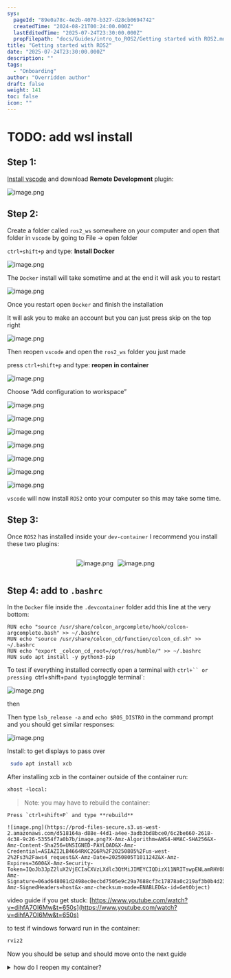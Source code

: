 ```yaml
---
sys:
  pageId: "89e0a78c-4e2b-4070-b327-d28cb0694742"
  createdTime: "2024-08-21T00:24:00.000Z"
  lastEditedTime: "2025-07-24T23:30:00.000Z"
  propFilepath: "docs/Guides/intro_to_ROS2/Getting started with ROS2.md"
title: "Getting started with ROS2"
date: "2025-07-24T23:30:00.000Z"
description: ""
tags:
  - "Onboarding"
author: "Overridden author"
draft: false
weight: 141
toc: false
icon: ""
---
```


# TODO: add wsl install

## Step 1:

[Install vscode](https://code.visualstudio.com/download) and download **Remote Development** plugin:

![image.png](https://prod-files-secure.s3.us-west-2.amazonaws.com/d518164a-d88e-44d1-a4ee-3adb3bd8bce0/efb52993-1881-4a40-b95e-6f020334f022/image.png?X-Amz-Algorithm=AWS4-HMAC-SHA256&X-Amz-Content-Sha256=UNSIGNED-PAYLOAD&X-Amz-Credential=ASIAZI2LB4666BR3YCHZ%2F20250805%2Fus-west-2%2Fs3%2Faws4_request&X-Amz-Date=20250805T101119Z&X-Amz-Expires=3600&X-Amz-Security-Token=IQoJb3JpZ2luX2VjECIaCXVzLXdlc3QtMiJHMEUCIQCN619ABv5BiyYlxK%2BXO8XmPhnXHQyLL9YXlEcCaMw5YAIgei78XflKmBkXKKHP6C2JPMLWnUf7IQQOgTnyMfKRu%2F8q%2FwMIWxAAGgw2Mzc0MjMxODM4MDUiDJA0f1S67QAr5FSiySrcA8Bet3PdFh%2BA5WhK7sie%2B62KYb8wTf%2FY8ugcS9Y2pl7yxExnShxQbjFf9rlgN%2F6UN4mMp%2BpPMg2TFwA8qbm3xG%2FaWB2w0Q2yeipkzVllLpzMUAqwxr6nwpJqaGiJgrVrKVLNVRQT7d7Lr7Nypi7ZRHHdnCCFYUmsVCxoCWNISovVSGfjEgCqxt3XnNxCO7V7kfd4zq86aVg0ueBew%2F0DELbFvzq2J4PGvpMJpXZtkOUpZSfulViVdHd1j%2FcQwgLtTce%2F4pCpq32fSRu8FvRbSjd1KzlTs7KXHVmT%2BpS1H5jQdXH3ST8PV0bjbqCo6WK7YiAMc3CtgoBfOg6GMglnTPbdVonEdTZJxcURlQO73gMHefHkzcY0oxYHYPHxf7xKCSJfQdc2OrB9lMWN%2Bs0Q7Om5iRfsyIeDir2MwVoAQDb%2BDpA33MJdUbkYmsfb7QxSmPQ8QaROCCmVwSdnrBJCFuZYgfVW%2BXycLkOtDQrVmontJmwPozK5kG93hcNJWac4NYu2zdi7AxVg6EdzuGOEY%2FdH5b5aLf7PBxlAfVwYc%2B%2Bur4Z44E9HLHA4E64phW9L5Cf8AmEiYQiNtxo%2FLskGWAZntL47x%2BdqnnFduseNfV05B2a0H13A3nWalmnRMPCsx8QGOqUB1jRvA6U6CRflW5fRiUX8FeKQIYVtBqriF1XoMtyIZG77wdvYIswlBJnydrsCIyQIXJ13YOCkfYSWtUUId1RVpD22BOXbydKYiTcqGH3b5WH1P44KeeWom%2Bszng7F%2BLI6ftO5z943i%2BjFHvp14AVblA4Fm8SuULOSxoJUXT1%2F5wF9vwS5yT4JViNT6eA4cpVjdxHImXpRtRFkBmayj9AW%2BUCO5l8M&X-Amz-Signature=6959ce44de6e4bd31aba3d09950257c8241c2b49e4bbfdfbb665ac127af17a6f&X-Amz-SignedHeaders=host&x-amz-checksum-mode=ENABLED&x-id=GetObject)

## Step 2:

Create a folder called `ros2_ws` somewhere on your computer and open that folder in `vscode` by going to File → open folder 

`ctrl+shift+p` and type: **Install Docker**

![image.png](https://prod-files-secure.s3.us-west-2.amazonaws.com/d518164a-d88e-44d1-a4ee-3adb3bd8bce0/2269dc0e-1cd5-47ff-bceb-c04ad9b2eab0/image.png?X-Amz-Algorithm=AWS4-HMAC-SHA256&X-Amz-Content-Sha256=UNSIGNED-PAYLOAD&X-Amz-Credential=ASIAZI2LB4666BR3YCHZ%2F20250805%2Fus-west-2%2Fs3%2Faws4_request&X-Amz-Date=20250805T101119Z&X-Amz-Expires=3600&X-Amz-Security-Token=IQoJb3JpZ2luX2VjECIaCXVzLXdlc3QtMiJHMEUCIQCN619ABv5BiyYlxK%2BXO8XmPhnXHQyLL9YXlEcCaMw5YAIgei78XflKmBkXKKHP6C2JPMLWnUf7IQQOgTnyMfKRu%2F8q%2FwMIWxAAGgw2Mzc0MjMxODM4MDUiDJA0f1S67QAr5FSiySrcA8Bet3PdFh%2BA5WhK7sie%2B62KYb8wTf%2FY8ugcS9Y2pl7yxExnShxQbjFf9rlgN%2F6UN4mMp%2BpPMg2TFwA8qbm3xG%2FaWB2w0Q2yeipkzVllLpzMUAqwxr6nwpJqaGiJgrVrKVLNVRQT7d7Lr7Nypi7ZRHHdnCCFYUmsVCxoCWNISovVSGfjEgCqxt3XnNxCO7V7kfd4zq86aVg0ueBew%2F0DELbFvzq2J4PGvpMJpXZtkOUpZSfulViVdHd1j%2FcQwgLtTce%2F4pCpq32fSRu8FvRbSjd1KzlTs7KXHVmT%2BpS1H5jQdXH3ST8PV0bjbqCo6WK7YiAMc3CtgoBfOg6GMglnTPbdVonEdTZJxcURlQO73gMHefHkzcY0oxYHYPHxf7xKCSJfQdc2OrB9lMWN%2Bs0Q7Om5iRfsyIeDir2MwVoAQDb%2BDpA33MJdUbkYmsfb7QxSmPQ8QaROCCmVwSdnrBJCFuZYgfVW%2BXycLkOtDQrVmontJmwPozK5kG93hcNJWac4NYu2zdi7AxVg6EdzuGOEY%2FdH5b5aLf7PBxlAfVwYc%2B%2Bur4Z44E9HLHA4E64phW9L5Cf8AmEiYQiNtxo%2FLskGWAZntL47x%2BdqnnFduseNfV05B2a0H13A3nWalmnRMPCsx8QGOqUB1jRvA6U6CRflW5fRiUX8FeKQIYVtBqriF1XoMtyIZG77wdvYIswlBJnydrsCIyQIXJ13YOCkfYSWtUUId1RVpD22BOXbydKYiTcqGH3b5WH1P44KeeWom%2Bszng7F%2BLI6ftO5z943i%2BjFHvp14AVblA4Fm8SuULOSxoJUXT1%2F5wF9vwS5yT4JViNT6eA4cpVjdxHImXpRtRFkBmayj9AW%2BUCO5l8M&X-Amz-Signature=aee10bfa2f6833bece650957adb8b1953ffd9f318bbce159f473e3ccbb7f6e6f&X-Amz-SignedHeaders=host&x-amz-checksum-mode=ENABLED&x-id=GetObject)

The `Docker` install will take sometime and at the end it will ask you to restart

![image.png](https://prod-files-secure.s3.us-west-2.amazonaws.com/d518164a-d88e-44d1-a4ee-3adb3bd8bce0/ed233f78-be33-4b1f-b89c-9c346c0e961e/image.png?X-Amz-Algorithm=AWS4-HMAC-SHA256&X-Amz-Content-Sha256=UNSIGNED-PAYLOAD&X-Amz-Credential=ASIAZI2LB4666BR3YCHZ%2F20250805%2Fus-west-2%2Fs3%2Faws4_request&X-Amz-Date=20250805T101119Z&X-Amz-Expires=3600&X-Amz-Security-Token=IQoJb3JpZ2luX2VjECIaCXVzLXdlc3QtMiJHMEUCIQCN619ABv5BiyYlxK%2BXO8XmPhnXHQyLL9YXlEcCaMw5YAIgei78XflKmBkXKKHP6C2JPMLWnUf7IQQOgTnyMfKRu%2F8q%2FwMIWxAAGgw2Mzc0MjMxODM4MDUiDJA0f1S67QAr5FSiySrcA8Bet3PdFh%2BA5WhK7sie%2B62KYb8wTf%2FY8ugcS9Y2pl7yxExnShxQbjFf9rlgN%2F6UN4mMp%2BpPMg2TFwA8qbm3xG%2FaWB2w0Q2yeipkzVllLpzMUAqwxr6nwpJqaGiJgrVrKVLNVRQT7d7Lr7Nypi7ZRHHdnCCFYUmsVCxoCWNISovVSGfjEgCqxt3XnNxCO7V7kfd4zq86aVg0ueBew%2F0DELbFvzq2J4PGvpMJpXZtkOUpZSfulViVdHd1j%2FcQwgLtTce%2F4pCpq32fSRu8FvRbSjd1KzlTs7KXHVmT%2BpS1H5jQdXH3ST8PV0bjbqCo6WK7YiAMc3CtgoBfOg6GMglnTPbdVonEdTZJxcURlQO73gMHefHkzcY0oxYHYPHxf7xKCSJfQdc2OrB9lMWN%2Bs0Q7Om5iRfsyIeDir2MwVoAQDb%2BDpA33MJdUbkYmsfb7QxSmPQ8QaROCCmVwSdnrBJCFuZYgfVW%2BXycLkOtDQrVmontJmwPozK5kG93hcNJWac4NYu2zdi7AxVg6EdzuGOEY%2FdH5b5aLf7PBxlAfVwYc%2B%2Bur4Z44E9HLHA4E64phW9L5Cf8AmEiYQiNtxo%2FLskGWAZntL47x%2BdqnnFduseNfV05B2a0H13A3nWalmnRMPCsx8QGOqUB1jRvA6U6CRflW5fRiUX8FeKQIYVtBqriF1XoMtyIZG77wdvYIswlBJnydrsCIyQIXJ13YOCkfYSWtUUId1RVpD22BOXbydKYiTcqGH3b5WH1P44KeeWom%2Bszng7F%2BLI6ftO5z943i%2BjFHvp14AVblA4Fm8SuULOSxoJUXT1%2F5wF9vwS5yT4JViNT6eA4cpVjdxHImXpRtRFkBmayj9AW%2BUCO5l8M&X-Amz-Signature=96c8a282f5f8d8d8492df4c76b46767334e110eaf72e4359db4fb4332b0a3510&X-Amz-SignedHeaders=host&x-amz-checksum-mode=ENABLED&x-id=GetObject)

Once you restart open `Docker` and finish the installation

It will ask you to make an account but you can just press skip on the top right

![image.png](https://prod-files-secure.s3.us-west-2.amazonaws.com/d518164a-d88e-44d1-a4ee-3adb3bd8bce0/21010ad9-1659-4fd9-9f59-9932a09b2a3d/image.png?X-Amz-Algorithm=AWS4-HMAC-SHA256&X-Amz-Content-Sha256=UNSIGNED-PAYLOAD&X-Amz-Credential=ASIAZI2LB4666BR3YCHZ%2F20250805%2Fus-west-2%2Fs3%2Faws4_request&X-Amz-Date=20250805T101119Z&X-Amz-Expires=3600&X-Amz-Security-Token=IQoJb3JpZ2luX2VjECIaCXVzLXdlc3QtMiJHMEUCIQCN619ABv5BiyYlxK%2BXO8XmPhnXHQyLL9YXlEcCaMw5YAIgei78XflKmBkXKKHP6C2JPMLWnUf7IQQOgTnyMfKRu%2F8q%2FwMIWxAAGgw2Mzc0MjMxODM4MDUiDJA0f1S67QAr5FSiySrcA8Bet3PdFh%2BA5WhK7sie%2B62KYb8wTf%2FY8ugcS9Y2pl7yxExnShxQbjFf9rlgN%2F6UN4mMp%2BpPMg2TFwA8qbm3xG%2FaWB2w0Q2yeipkzVllLpzMUAqwxr6nwpJqaGiJgrVrKVLNVRQT7d7Lr7Nypi7ZRHHdnCCFYUmsVCxoCWNISovVSGfjEgCqxt3XnNxCO7V7kfd4zq86aVg0ueBew%2F0DELbFvzq2J4PGvpMJpXZtkOUpZSfulViVdHd1j%2FcQwgLtTce%2F4pCpq32fSRu8FvRbSjd1KzlTs7KXHVmT%2BpS1H5jQdXH3ST8PV0bjbqCo6WK7YiAMc3CtgoBfOg6GMglnTPbdVonEdTZJxcURlQO73gMHefHkzcY0oxYHYPHxf7xKCSJfQdc2OrB9lMWN%2Bs0Q7Om5iRfsyIeDir2MwVoAQDb%2BDpA33MJdUbkYmsfb7QxSmPQ8QaROCCmVwSdnrBJCFuZYgfVW%2BXycLkOtDQrVmontJmwPozK5kG93hcNJWac4NYu2zdi7AxVg6EdzuGOEY%2FdH5b5aLf7PBxlAfVwYc%2B%2Bur4Z44E9HLHA4E64phW9L5Cf8AmEiYQiNtxo%2FLskGWAZntL47x%2BdqnnFduseNfV05B2a0H13A3nWalmnRMPCsx8QGOqUB1jRvA6U6CRflW5fRiUX8FeKQIYVtBqriF1XoMtyIZG77wdvYIswlBJnydrsCIyQIXJ13YOCkfYSWtUUId1RVpD22BOXbydKYiTcqGH3b5WH1P44KeeWom%2Bszng7F%2BLI6ftO5z943i%2BjFHvp14AVblA4Fm8SuULOSxoJUXT1%2F5wF9vwS5yT4JViNT6eA4cpVjdxHImXpRtRFkBmayj9AW%2BUCO5l8M&X-Amz-Signature=df7d8833c180f33219ab7e5870f963696ce5e5ca409aecc90c5427253a32557b&X-Amz-SignedHeaders=host&x-amz-checksum-mode=ENABLED&x-id=GetObject)

Then reopen `vscode` and open the `ros2_ws` folder you just made

press `ctrl+shift+p` and type: **reopen in container**

![image.png](https://prod-files-secure.s3.us-west-2.amazonaws.com/d518164a-d88e-44d1-a4ee-3adb3bd8bce0/4e93b8c2-41ad-488c-8095-c74205196118/image.png?X-Amz-Algorithm=AWS4-HMAC-SHA256&X-Amz-Content-Sha256=UNSIGNED-PAYLOAD&X-Amz-Credential=ASIAZI2LB4666BR3YCHZ%2F20250805%2Fus-west-2%2Fs3%2Faws4_request&X-Amz-Date=20250805T101119Z&X-Amz-Expires=3600&X-Amz-Security-Token=IQoJb3JpZ2luX2VjECIaCXVzLXdlc3QtMiJHMEUCIQCN619ABv5BiyYlxK%2BXO8XmPhnXHQyLL9YXlEcCaMw5YAIgei78XflKmBkXKKHP6C2JPMLWnUf7IQQOgTnyMfKRu%2F8q%2FwMIWxAAGgw2Mzc0MjMxODM4MDUiDJA0f1S67QAr5FSiySrcA8Bet3PdFh%2BA5WhK7sie%2B62KYb8wTf%2FY8ugcS9Y2pl7yxExnShxQbjFf9rlgN%2F6UN4mMp%2BpPMg2TFwA8qbm3xG%2FaWB2w0Q2yeipkzVllLpzMUAqwxr6nwpJqaGiJgrVrKVLNVRQT7d7Lr7Nypi7ZRHHdnCCFYUmsVCxoCWNISovVSGfjEgCqxt3XnNxCO7V7kfd4zq86aVg0ueBew%2F0DELbFvzq2J4PGvpMJpXZtkOUpZSfulViVdHd1j%2FcQwgLtTce%2F4pCpq32fSRu8FvRbSjd1KzlTs7KXHVmT%2BpS1H5jQdXH3ST8PV0bjbqCo6WK7YiAMc3CtgoBfOg6GMglnTPbdVonEdTZJxcURlQO73gMHefHkzcY0oxYHYPHxf7xKCSJfQdc2OrB9lMWN%2Bs0Q7Om5iRfsyIeDir2MwVoAQDb%2BDpA33MJdUbkYmsfb7QxSmPQ8QaROCCmVwSdnrBJCFuZYgfVW%2BXycLkOtDQrVmontJmwPozK5kG93hcNJWac4NYu2zdi7AxVg6EdzuGOEY%2FdH5b5aLf7PBxlAfVwYc%2B%2Bur4Z44E9HLHA4E64phW9L5Cf8AmEiYQiNtxo%2FLskGWAZntL47x%2BdqnnFduseNfV05B2a0H13A3nWalmnRMPCsx8QGOqUB1jRvA6U6CRflW5fRiUX8FeKQIYVtBqriF1XoMtyIZG77wdvYIswlBJnydrsCIyQIXJ13YOCkfYSWtUUId1RVpD22BOXbydKYiTcqGH3b5WH1P44KeeWom%2Bszng7F%2BLI6ftO5z943i%2BjFHvp14AVblA4Fm8SuULOSxoJUXT1%2F5wF9vwS5yT4JViNT6eA4cpVjdxHImXpRtRFkBmayj9AW%2BUCO5l8M&X-Amz-Signature=9f98bef51915c1a39d06229f695eaabdb2f30fd620d2c8e79b5f5f3c8a7f3e72&X-Amz-SignedHeaders=host&x-amz-checksum-mode=ENABLED&x-id=GetObject)

Choose “Add configuration to workspace”

![image.png](https://prod-files-secure.s3.us-west-2.amazonaws.com/d518164a-d88e-44d1-a4ee-3adb3bd8bce0/9560b282-5060-4989-ba37-97e7b2c22476/image.png?X-Amz-Algorithm=AWS4-HMAC-SHA256&X-Amz-Content-Sha256=UNSIGNED-PAYLOAD&X-Amz-Credential=ASIAZI2LB4666BR3YCHZ%2F20250805%2Fus-west-2%2Fs3%2Faws4_request&X-Amz-Date=20250805T101119Z&X-Amz-Expires=3600&X-Amz-Security-Token=IQoJb3JpZ2luX2VjECIaCXVzLXdlc3QtMiJHMEUCIQCN619ABv5BiyYlxK%2BXO8XmPhnXHQyLL9YXlEcCaMw5YAIgei78XflKmBkXKKHP6C2JPMLWnUf7IQQOgTnyMfKRu%2F8q%2FwMIWxAAGgw2Mzc0MjMxODM4MDUiDJA0f1S67QAr5FSiySrcA8Bet3PdFh%2BA5WhK7sie%2B62KYb8wTf%2FY8ugcS9Y2pl7yxExnShxQbjFf9rlgN%2F6UN4mMp%2BpPMg2TFwA8qbm3xG%2FaWB2w0Q2yeipkzVllLpzMUAqwxr6nwpJqaGiJgrVrKVLNVRQT7d7Lr7Nypi7ZRHHdnCCFYUmsVCxoCWNISovVSGfjEgCqxt3XnNxCO7V7kfd4zq86aVg0ueBew%2F0DELbFvzq2J4PGvpMJpXZtkOUpZSfulViVdHd1j%2FcQwgLtTce%2F4pCpq32fSRu8FvRbSjd1KzlTs7KXHVmT%2BpS1H5jQdXH3ST8PV0bjbqCo6WK7YiAMc3CtgoBfOg6GMglnTPbdVonEdTZJxcURlQO73gMHefHkzcY0oxYHYPHxf7xKCSJfQdc2OrB9lMWN%2Bs0Q7Om5iRfsyIeDir2MwVoAQDb%2BDpA33MJdUbkYmsfb7QxSmPQ8QaROCCmVwSdnrBJCFuZYgfVW%2BXycLkOtDQrVmontJmwPozK5kG93hcNJWac4NYu2zdi7AxVg6EdzuGOEY%2FdH5b5aLf7PBxlAfVwYc%2B%2Bur4Z44E9HLHA4E64phW9L5Cf8AmEiYQiNtxo%2FLskGWAZntL47x%2BdqnnFduseNfV05B2a0H13A3nWalmnRMPCsx8QGOqUB1jRvA6U6CRflW5fRiUX8FeKQIYVtBqriF1XoMtyIZG77wdvYIswlBJnydrsCIyQIXJ13YOCkfYSWtUUId1RVpD22BOXbydKYiTcqGH3b5WH1P44KeeWom%2Bszng7F%2BLI6ftO5z943i%2BjFHvp14AVblA4Fm8SuULOSxoJUXT1%2F5wF9vwS5yT4JViNT6eA4cpVjdxHImXpRtRFkBmayj9AW%2BUCO5l8M&X-Amz-Signature=6afe3e1e897a8664cf592c70dc0d9e565c55fd96d7248c0ac074da711f7acae9&X-Amz-SignedHeaders=host&x-amz-checksum-mode=ENABLED&x-id=GetObject)

![image.png](https://prod-files-secure.s3.us-west-2.amazonaws.com/d518164a-d88e-44d1-a4ee-3adb3bd8bce0/2ee63f81-886b-48e8-a553-dc6e5eac99e4/image.png?X-Amz-Algorithm=AWS4-HMAC-SHA256&X-Amz-Content-Sha256=UNSIGNED-PAYLOAD&X-Amz-Credential=ASIAZI2LB4666BR3YCHZ%2F20250805%2Fus-west-2%2Fs3%2Faws4_request&X-Amz-Date=20250805T101119Z&X-Amz-Expires=3600&X-Amz-Security-Token=IQoJb3JpZ2luX2VjECIaCXVzLXdlc3QtMiJHMEUCIQCN619ABv5BiyYlxK%2BXO8XmPhnXHQyLL9YXlEcCaMw5YAIgei78XflKmBkXKKHP6C2JPMLWnUf7IQQOgTnyMfKRu%2F8q%2FwMIWxAAGgw2Mzc0MjMxODM4MDUiDJA0f1S67QAr5FSiySrcA8Bet3PdFh%2BA5WhK7sie%2B62KYb8wTf%2FY8ugcS9Y2pl7yxExnShxQbjFf9rlgN%2F6UN4mMp%2BpPMg2TFwA8qbm3xG%2FaWB2w0Q2yeipkzVllLpzMUAqwxr6nwpJqaGiJgrVrKVLNVRQT7d7Lr7Nypi7ZRHHdnCCFYUmsVCxoCWNISovVSGfjEgCqxt3XnNxCO7V7kfd4zq86aVg0ueBew%2F0DELbFvzq2J4PGvpMJpXZtkOUpZSfulViVdHd1j%2FcQwgLtTce%2F4pCpq32fSRu8FvRbSjd1KzlTs7KXHVmT%2BpS1H5jQdXH3ST8PV0bjbqCo6WK7YiAMc3CtgoBfOg6GMglnTPbdVonEdTZJxcURlQO73gMHefHkzcY0oxYHYPHxf7xKCSJfQdc2OrB9lMWN%2Bs0Q7Om5iRfsyIeDir2MwVoAQDb%2BDpA33MJdUbkYmsfb7QxSmPQ8QaROCCmVwSdnrBJCFuZYgfVW%2BXycLkOtDQrVmontJmwPozK5kG93hcNJWac4NYu2zdi7AxVg6EdzuGOEY%2FdH5b5aLf7PBxlAfVwYc%2B%2Bur4Z44E9HLHA4E64phW9L5Cf8AmEiYQiNtxo%2FLskGWAZntL47x%2BdqnnFduseNfV05B2a0H13A3nWalmnRMPCsx8QGOqUB1jRvA6U6CRflW5fRiUX8FeKQIYVtBqriF1XoMtyIZG77wdvYIswlBJnydrsCIyQIXJ13YOCkfYSWtUUId1RVpD22BOXbydKYiTcqGH3b5WH1P44KeeWom%2Bszng7F%2BLI6ftO5z943i%2BjFHvp14AVblA4Fm8SuULOSxoJUXT1%2F5wF9vwS5yT4JViNT6eA4cpVjdxHImXpRtRFkBmayj9AW%2BUCO5l8M&X-Amz-Signature=b10549261a90a79cb923a386fe99fb5de499464f8985ecb857cc977b47373810&X-Amz-SignedHeaders=host&x-amz-checksum-mode=ENABLED&x-id=GetObject)

![image.png](https://prod-files-secure.s3.us-west-2.amazonaws.com/d518164a-d88e-44d1-a4ee-3adb3bd8bce0/e0fd626c-c8b6-4b2c-95d1-fa4c26514504/image.png?X-Amz-Algorithm=AWS4-HMAC-SHA256&X-Amz-Content-Sha256=UNSIGNED-PAYLOAD&X-Amz-Credential=ASIAZI2LB4666BR3YCHZ%2F20250805%2Fus-west-2%2Fs3%2Faws4_request&X-Amz-Date=20250805T101119Z&X-Amz-Expires=3600&X-Amz-Security-Token=IQoJb3JpZ2luX2VjECIaCXVzLXdlc3QtMiJHMEUCIQCN619ABv5BiyYlxK%2BXO8XmPhnXHQyLL9YXlEcCaMw5YAIgei78XflKmBkXKKHP6C2JPMLWnUf7IQQOgTnyMfKRu%2F8q%2FwMIWxAAGgw2Mzc0MjMxODM4MDUiDJA0f1S67QAr5FSiySrcA8Bet3PdFh%2BA5WhK7sie%2B62KYb8wTf%2FY8ugcS9Y2pl7yxExnShxQbjFf9rlgN%2F6UN4mMp%2BpPMg2TFwA8qbm3xG%2FaWB2w0Q2yeipkzVllLpzMUAqwxr6nwpJqaGiJgrVrKVLNVRQT7d7Lr7Nypi7ZRHHdnCCFYUmsVCxoCWNISovVSGfjEgCqxt3XnNxCO7V7kfd4zq86aVg0ueBew%2F0DELbFvzq2J4PGvpMJpXZtkOUpZSfulViVdHd1j%2FcQwgLtTce%2F4pCpq32fSRu8FvRbSjd1KzlTs7KXHVmT%2BpS1H5jQdXH3ST8PV0bjbqCo6WK7YiAMc3CtgoBfOg6GMglnTPbdVonEdTZJxcURlQO73gMHefHkzcY0oxYHYPHxf7xKCSJfQdc2OrB9lMWN%2Bs0Q7Om5iRfsyIeDir2MwVoAQDb%2BDpA33MJdUbkYmsfb7QxSmPQ8QaROCCmVwSdnrBJCFuZYgfVW%2BXycLkOtDQrVmontJmwPozK5kG93hcNJWac4NYu2zdi7AxVg6EdzuGOEY%2FdH5b5aLf7PBxlAfVwYc%2B%2Bur4Z44E9HLHA4E64phW9L5Cf8AmEiYQiNtxo%2FLskGWAZntL47x%2BdqnnFduseNfV05B2a0H13A3nWalmnRMPCsx8QGOqUB1jRvA6U6CRflW5fRiUX8FeKQIYVtBqriF1XoMtyIZG77wdvYIswlBJnydrsCIyQIXJ13YOCkfYSWtUUId1RVpD22BOXbydKYiTcqGH3b5WH1P44KeeWom%2Bszng7F%2BLI6ftO5z943i%2BjFHvp14AVblA4Fm8SuULOSxoJUXT1%2F5wF9vwS5yT4JViNT6eA4cpVjdxHImXpRtRFkBmayj9AW%2BUCO5l8M&X-Amz-Signature=37ec576cede03255c2eb975f57601e5ce58dc769b5013adff2f77e676acd7e66&X-Amz-SignedHeaders=host&x-amz-checksum-mode=ENABLED&x-id=GetObject)

![image.png](https://prod-files-secure.s3.us-west-2.amazonaws.com/d518164a-d88e-44d1-a4ee-3adb3bd8bce0/a2e13f50-d2ab-4719-a4c2-7ced634bfc9d/image.png?X-Amz-Algorithm=AWS4-HMAC-SHA256&X-Amz-Content-Sha256=UNSIGNED-PAYLOAD&X-Amz-Credential=ASIAZI2LB4666BR3YCHZ%2F20250805%2Fus-west-2%2Fs3%2Faws4_request&X-Amz-Date=20250805T101119Z&X-Amz-Expires=3600&X-Amz-Security-Token=IQoJb3JpZ2luX2VjECIaCXVzLXdlc3QtMiJHMEUCIQCN619ABv5BiyYlxK%2BXO8XmPhnXHQyLL9YXlEcCaMw5YAIgei78XflKmBkXKKHP6C2JPMLWnUf7IQQOgTnyMfKRu%2F8q%2FwMIWxAAGgw2Mzc0MjMxODM4MDUiDJA0f1S67QAr5FSiySrcA8Bet3PdFh%2BA5WhK7sie%2B62KYb8wTf%2FY8ugcS9Y2pl7yxExnShxQbjFf9rlgN%2F6UN4mMp%2BpPMg2TFwA8qbm3xG%2FaWB2w0Q2yeipkzVllLpzMUAqwxr6nwpJqaGiJgrVrKVLNVRQT7d7Lr7Nypi7ZRHHdnCCFYUmsVCxoCWNISovVSGfjEgCqxt3XnNxCO7V7kfd4zq86aVg0ueBew%2F0DELbFvzq2J4PGvpMJpXZtkOUpZSfulViVdHd1j%2FcQwgLtTce%2F4pCpq32fSRu8FvRbSjd1KzlTs7KXHVmT%2BpS1H5jQdXH3ST8PV0bjbqCo6WK7YiAMc3CtgoBfOg6GMglnTPbdVonEdTZJxcURlQO73gMHefHkzcY0oxYHYPHxf7xKCSJfQdc2OrB9lMWN%2Bs0Q7Om5iRfsyIeDir2MwVoAQDb%2BDpA33MJdUbkYmsfb7QxSmPQ8QaROCCmVwSdnrBJCFuZYgfVW%2BXycLkOtDQrVmontJmwPozK5kG93hcNJWac4NYu2zdi7AxVg6EdzuGOEY%2FdH5b5aLf7PBxlAfVwYc%2B%2Bur4Z44E9HLHA4E64phW9L5Cf8AmEiYQiNtxo%2FLskGWAZntL47x%2BdqnnFduseNfV05B2a0H13A3nWalmnRMPCsx8QGOqUB1jRvA6U6CRflW5fRiUX8FeKQIYVtBqriF1XoMtyIZG77wdvYIswlBJnydrsCIyQIXJ13YOCkfYSWtUUId1RVpD22BOXbydKYiTcqGH3b5WH1P44KeeWom%2Bszng7F%2BLI6ftO5z943i%2BjFHvp14AVblA4Fm8SuULOSxoJUXT1%2F5wF9vwS5yT4JViNT6eA4cpVjdxHImXpRtRFkBmayj9AW%2BUCO5l8M&X-Amz-Signature=da2a9cc2659969762325b9f5a7623e5f1d16a8fe2de2c614a2b067b5c115680c&X-Amz-SignedHeaders=host&x-amz-checksum-mode=ENABLED&x-id=GetObject)

![image.png](https://prod-files-secure.s3.us-west-2.amazonaws.com/d518164a-d88e-44d1-a4ee-3adb3bd8bce0/6cc478ad-aaba-4bf7-9fcc-403277ab896c/image.png?X-Amz-Algorithm=AWS4-HMAC-SHA256&X-Amz-Content-Sha256=UNSIGNED-PAYLOAD&X-Amz-Credential=ASIAZI2LB4666BR3YCHZ%2F20250805%2Fus-west-2%2Fs3%2Faws4_request&X-Amz-Date=20250805T101119Z&X-Amz-Expires=3600&X-Amz-Security-Token=IQoJb3JpZ2luX2VjECIaCXVzLXdlc3QtMiJHMEUCIQCN619ABv5BiyYlxK%2BXO8XmPhnXHQyLL9YXlEcCaMw5YAIgei78XflKmBkXKKHP6C2JPMLWnUf7IQQOgTnyMfKRu%2F8q%2FwMIWxAAGgw2Mzc0MjMxODM4MDUiDJA0f1S67QAr5FSiySrcA8Bet3PdFh%2BA5WhK7sie%2B62KYb8wTf%2FY8ugcS9Y2pl7yxExnShxQbjFf9rlgN%2F6UN4mMp%2BpPMg2TFwA8qbm3xG%2FaWB2w0Q2yeipkzVllLpzMUAqwxr6nwpJqaGiJgrVrKVLNVRQT7d7Lr7Nypi7ZRHHdnCCFYUmsVCxoCWNISovVSGfjEgCqxt3XnNxCO7V7kfd4zq86aVg0ueBew%2F0DELbFvzq2J4PGvpMJpXZtkOUpZSfulViVdHd1j%2FcQwgLtTce%2F4pCpq32fSRu8FvRbSjd1KzlTs7KXHVmT%2BpS1H5jQdXH3ST8PV0bjbqCo6WK7YiAMc3CtgoBfOg6GMglnTPbdVonEdTZJxcURlQO73gMHefHkzcY0oxYHYPHxf7xKCSJfQdc2OrB9lMWN%2Bs0Q7Om5iRfsyIeDir2MwVoAQDb%2BDpA33MJdUbkYmsfb7QxSmPQ8QaROCCmVwSdnrBJCFuZYgfVW%2BXycLkOtDQrVmontJmwPozK5kG93hcNJWac4NYu2zdi7AxVg6EdzuGOEY%2FdH5b5aLf7PBxlAfVwYc%2B%2Bur4Z44E9HLHA4E64phW9L5Cf8AmEiYQiNtxo%2FLskGWAZntL47x%2BdqnnFduseNfV05B2a0H13A3nWalmnRMPCsx8QGOqUB1jRvA6U6CRflW5fRiUX8FeKQIYVtBqriF1XoMtyIZG77wdvYIswlBJnydrsCIyQIXJ13YOCkfYSWtUUId1RVpD22BOXbydKYiTcqGH3b5WH1P44KeeWom%2Bszng7F%2BLI6ftO5z943i%2BjFHvp14AVblA4Fm8SuULOSxoJUXT1%2F5wF9vwS5yT4JViNT6eA4cpVjdxHImXpRtRFkBmayj9AW%2BUCO5l8M&X-Amz-Signature=7f062dcfde8461e6fe98cb57484624fbaadaeb9a290364968f03fb87c3f591b3&X-Amz-SignedHeaders=host&x-amz-checksum-mode=ENABLED&x-id=GetObject)

![image.png](https://prod-files-secure.s3.us-west-2.amazonaws.com/d518164a-d88e-44d1-a4ee-3adb3bd8bce0/53255b28-f75e-430f-b9e3-c0ac8577e42b/image.png?X-Amz-Algorithm=AWS4-HMAC-SHA256&X-Amz-Content-Sha256=UNSIGNED-PAYLOAD&X-Amz-Credential=ASIAZI2LB4666BR3YCHZ%2F20250805%2Fus-west-2%2Fs3%2Faws4_request&X-Amz-Date=20250805T101119Z&X-Amz-Expires=3600&X-Amz-Security-Token=IQoJb3JpZ2luX2VjECIaCXVzLXdlc3QtMiJHMEUCIQCN619ABv5BiyYlxK%2BXO8XmPhnXHQyLL9YXlEcCaMw5YAIgei78XflKmBkXKKHP6C2JPMLWnUf7IQQOgTnyMfKRu%2F8q%2FwMIWxAAGgw2Mzc0MjMxODM4MDUiDJA0f1S67QAr5FSiySrcA8Bet3PdFh%2BA5WhK7sie%2B62KYb8wTf%2FY8ugcS9Y2pl7yxExnShxQbjFf9rlgN%2F6UN4mMp%2BpPMg2TFwA8qbm3xG%2FaWB2w0Q2yeipkzVllLpzMUAqwxr6nwpJqaGiJgrVrKVLNVRQT7d7Lr7Nypi7ZRHHdnCCFYUmsVCxoCWNISovVSGfjEgCqxt3XnNxCO7V7kfd4zq86aVg0ueBew%2F0DELbFvzq2J4PGvpMJpXZtkOUpZSfulViVdHd1j%2FcQwgLtTce%2F4pCpq32fSRu8FvRbSjd1KzlTs7KXHVmT%2BpS1H5jQdXH3ST8PV0bjbqCo6WK7YiAMc3CtgoBfOg6GMglnTPbdVonEdTZJxcURlQO73gMHefHkzcY0oxYHYPHxf7xKCSJfQdc2OrB9lMWN%2Bs0Q7Om5iRfsyIeDir2MwVoAQDb%2BDpA33MJdUbkYmsfb7QxSmPQ8QaROCCmVwSdnrBJCFuZYgfVW%2BXycLkOtDQrVmontJmwPozK5kG93hcNJWac4NYu2zdi7AxVg6EdzuGOEY%2FdH5b5aLf7PBxlAfVwYc%2B%2Bur4Z44E9HLHA4E64phW9L5Cf8AmEiYQiNtxo%2FLskGWAZntL47x%2BdqnnFduseNfV05B2a0H13A3nWalmnRMPCsx8QGOqUB1jRvA6U6CRflW5fRiUX8FeKQIYVtBqriF1XoMtyIZG77wdvYIswlBJnydrsCIyQIXJ13YOCkfYSWtUUId1RVpD22BOXbydKYiTcqGH3b5WH1P44KeeWom%2Bszng7F%2BLI6ftO5z943i%2BjFHvp14AVblA4Fm8SuULOSxoJUXT1%2F5wF9vwS5yT4JViNT6eA4cpVjdxHImXpRtRFkBmayj9AW%2BUCO5l8M&X-Amz-Signature=9cabff2d7f25a2e0780e18a63be4ae1761752555503dc7e82ca34b2215b2a756&X-Amz-SignedHeaders=host&x-amz-checksum-mode=ENABLED&x-id=GetObject)

![image.png](https://prod-files-secure.s3.us-west-2.amazonaws.com/d518164a-d88e-44d1-a4ee-3adb3bd8bce0/7c562767-5af9-4ffb-97d1-327bcdf4ee00/image.png?X-Amz-Algorithm=AWS4-HMAC-SHA256&X-Amz-Content-Sha256=UNSIGNED-PAYLOAD&X-Amz-Credential=ASIAZI2LB4666BR3YCHZ%2F20250805%2Fus-west-2%2Fs3%2Faws4_request&X-Amz-Date=20250805T101119Z&X-Amz-Expires=3600&X-Amz-Security-Token=IQoJb3JpZ2luX2VjECIaCXVzLXdlc3QtMiJHMEUCIQCN619ABv5BiyYlxK%2BXO8XmPhnXHQyLL9YXlEcCaMw5YAIgei78XflKmBkXKKHP6C2JPMLWnUf7IQQOgTnyMfKRu%2F8q%2FwMIWxAAGgw2Mzc0MjMxODM4MDUiDJA0f1S67QAr5FSiySrcA8Bet3PdFh%2BA5WhK7sie%2B62KYb8wTf%2FY8ugcS9Y2pl7yxExnShxQbjFf9rlgN%2F6UN4mMp%2BpPMg2TFwA8qbm3xG%2FaWB2w0Q2yeipkzVllLpzMUAqwxr6nwpJqaGiJgrVrKVLNVRQT7d7Lr7Nypi7ZRHHdnCCFYUmsVCxoCWNISovVSGfjEgCqxt3XnNxCO7V7kfd4zq86aVg0ueBew%2F0DELbFvzq2J4PGvpMJpXZtkOUpZSfulViVdHd1j%2FcQwgLtTce%2F4pCpq32fSRu8FvRbSjd1KzlTs7KXHVmT%2BpS1H5jQdXH3ST8PV0bjbqCo6WK7YiAMc3CtgoBfOg6GMglnTPbdVonEdTZJxcURlQO73gMHefHkzcY0oxYHYPHxf7xKCSJfQdc2OrB9lMWN%2Bs0Q7Om5iRfsyIeDir2MwVoAQDb%2BDpA33MJdUbkYmsfb7QxSmPQ8QaROCCmVwSdnrBJCFuZYgfVW%2BXycLkOtDQrVmontJmwPozK5kG93hcNJWac4NYu2zdi7AxVg6EdzuGOEY%2FdH5b5aLf7PBxlAfVwYc%2B%2Bur4Z44E9HLHA4E64phW9L5Cf8AmEiYQiNtxo%2FLskGWAZntL47x%2BdqnnFduseNfV05B2a0H13A3nWalmnRMPCsx8QGOqUB1jRvA6U6CRflW5fRiUX8FeKQIYVtBqriF1XoMtyIZG77wdvYIswlBJnydrsCIyQIXJ13YOCkfYSWtUUId1RVpD22BOXbydKYiTcqGH3b5WH1P44KeeWom%2Bszng7F%2BLI6ftO5z943i%2BjFHvp14AVblA4Fm8SuULOSxoJUXT1%2F5wF9vwS5yT4JViNT6eA4cpVjdxHImXpRtRFkBmayj9AW%2BUCO5l8M&X-Amz-Signature=7b0da8199f704a42eb2d3e5cd6517822122f37de5f03364bea4f9c6fc6cea4b6&X-Amz-SignedHeaders=host&x-amz-checksum-mode=ENABLED&x-id=GetObject)

`vscode` will now install `ROS2` onto your computer so this may take some time.

## Step 3:

Once `ROS2` has installed inside your `dev-container` I recommend you install these two plugins:

<div style="display: flex;flex-direction: row; column-gap:10px; max-width: 630px;justify-content: center;">
<div>

![image.png](https://prod-files-secure.s3.us-west-2.amazonaws.com/d518164a-d88e-44d1-a4ee-3adb3bd8bce0/3fc3d550-5a54-4ba1-ba6b-faa01cdb7369/image.png?X-Amz-Algorithm=AWS4-HMAC-SHA256&X-Amz-Content-Sha256=UNSIGNED-PAYLOAD&X-Amz-Credential=ASIAZI2LB466YHCYTS2U%2F20250805%2Fus-west-2%2Fs3%2Faws4_request&X-Amz-Date=20250805T101124Z&X-Amz-Expires=3600&X-Amz-Security-Token=IQoJb3JpZ2luX2VjECIaCXVzLXdlc3QtMiJIMEYCIQDuAW%2BTwi5qMJj0pTBUrYai0kWeWw74CUHWwcBdzoo%2FqAIhALL6Fhxs9AJA2gzxlMDPlpYZpCd9Xoeyzo0pIHm%2BIBVzKv8DCFsQABoMNjM3NDIzMTgzODA1IgxMkSo%2B1SlwEp25WNEq3ANqq3hj%2B1zkRaEAFe9yv%2FduJtao0YMINrkJ2%2FPOCvQ5nOS7UY%2BjLYBXBJM1JRiOgbSdaFIT3XdyV5j3ebp1MPqZh%2FEap42C%2B6HUQ5accdeFX6%2BVyInEgruJd3qd4fOEiN34uHdb1dBSOe0O6xSAOF%2Bd3MHrXQUlorYsGn5hpqBfmaZ%2F5mmRet4yJ80d7BBgHQGUYVhVgml5fK1JGcSyN%2BwSypTBXEfiqFq%2BjUTm1pWQ2PLOAipcbGxd5Ru51mgLt%2F85xoRzgLfN%2B8cEmM0JImdZVy9l4PEsmTeqMpf3SIkKmFzGqv6VROIZHwyGDmaXndVqQ4RKN2YuA3y12SLnpK9k6owIcUFquDVbzTFYU1RfdsgL954VEGKWGJJu1yrXwKu0%2FTiYs9VVcdIbNH5KIQY%2BsZYSwUYljX2vEnq3evtAAohS5mPRjq%2FPzTozUAPPTXRPbm4suz13UYsIjnOKzv384SJh67hkFEa9FDF7L4B77kxnSoPF4OTj4zcgM7TInggVtmfFaubjRzu8StQx%2Fv5%2BC8hueC%2BRO6PWQZC4%2BX%2F8NbDDJHLHjD1h%2FbPsf6cdIdTFGlKko%2B9G%2FCeHSEymG%2F9Yd%2Ff67wPAlUx7aAg%2B7mP7NuniiZ5zSUy3nlUz2zDFrcfEBjqkAalrFQbmwEOwLAqYAAMBHwk1wZKydF1g7x5bL3CKGxmoMf0OmWdjdZKHCaRncVmcWZs7mnC%2FQr4D34q3H2faEx22KpMMaNeAYJlKJag7yxmxrLDETIThUy0aMl3god2LVY%2FKiV%2FS7UW%2BCNz8G%2BddlRe%2BfEjXZhTNpdWgvpI9lu7be3kpAVBRuzrY%2B1tLDdiXca%2F18R3GFaIQ%2BxyYYq6iWs03gOSw&X-Amz-Signature=b11122fda87220e8772cc97dc03dcdd8043fd6b51c3bab9bd00e66d0b5ee9803&X-Amz-SignedHeaders=host&x-amz-checksum-mode=ENABLED&x-id=GetObject)

</div>
<div>

![image.png](https://prod-files-secure.s3.us-west-2.amazonaws.com/d518164a-d88e-44d1-a4ee-3adb3bd8bce0/d994cc66-13c2-4093-a5a3-f84cf4601a82/image.png?X-Amz-Algorithm=AWS4-HMAC-SHA256&X-Amz-Content-Sha256=UNSIGNED-PAYLOAD&X-Amz-Credential=ASIAZI2LB466Q4OZAURF%2F20250805%2Fus-west-2%2Fs3%2Faws4_request&X-Amz-Date=20250805T101124Z&X-Amz-Expires=3600&X-Amz-Security-Token=IQoJb3JpZ2luX2VjECIaCXVzLXdlc3QtMiJGMEQCIGSmB0C45j5byZC9uxd1gm6LNDnyZJsqkxXkfKBQscR8AiBMAXwVzBFXQ%2FA7IzJr5Ez4XKK%2FsbOUZY6jeZLcQRumDyr%2FAwhbEAAaDDYzNzQyMzE4MzgwNSIMXYjca216yMf0UwM%2BKtwD7Ugt5dZAW4rI5xA49ckoA1KEFcs29CBeOQoYw9SFBuvwKWGSh4RzVBPJlZxmT4GD3xRTqzXA10YfTmj68MnJEG0oRcmXH0rqFrm08UMhmS0%2BtPEaUxPb1O0maBvZWhYx316cFpHgyy4VMZMB0eHDEe6dhznyqrf%2BosjybGuPMWaJqxrssajFfB7loo4pFDhOd03N3HmF5KpGKWA7%2BK9wW4Vj%2FIcv6GIxNqigJ%2FOglvGhLXjUJ7jgMV3uUtO2ADqTraJqpiMKWE4Cf4cD6pJ3XeA3rAK%2BKTw382ag1wLRIf2rZX1lqUQV68xnbTKhBy8ILZ%2BsDYO7aSdz0gvydV78CMJmYENBf0%2FEbPYCrWDiBsivkwMpdGy0td8Y%2FW%2BvfTPiCRcPRGhCbQdeeYeqdRFGoTzh00oJIe68WVJO7xPKh0qiRl3agAKEnQ%2FsE%2FsfHxDKsxf1K5xzRJejDKyawzLf6fLbHnNaJ199zqc5DhNXAXoXwLwyA3vfVsL9LSxUOx9uF64z4GW1f9Y1vD2%2FAmKVi6jafosI%2BTv%2BH82Rz2UAZk8%2BUt11jkRwIKa%2B32dAUdrtH7XJJjLy46BOFHx9qN6Nk8S2sRiec%2Fa%2FEQNhe%2Bx6pp9RhdX6qMAsGh2eheww3qzHxAY6pgFnriSHF5LvN5Fu5CEOHEPz7MwO5NkVywJotKhgzfViC7zBD%2BlkcRTaY1XSwbuF6mZKmQ8hqzMgX0WzE32R9OnUJlCSylefU9a8pFT4vAJBY3z6zXbv53V6kAh1yJMeApDh5MYhSx5bCLihk6fxAyVV1FUj8526VtuKsremsTC9idPrKdBMFY4gghMC0yzCoDFUrbW3gfJQe4gaTF9HooftIHFftISg&X-Amz-Signature=1645527e4944a984ece52dbc4cc2b0e9de3e6f38ef904e34445a6ea967438b6d&X-Amz-SignedHeaders=host&x-amz-checksum-mode=ENABLED&x-id=GetObject)

</div>
</div>

## Step 4: add to `.bashrc`

In the `Docker` file inside the `.devcontainer` folder add this line at the very bottom: 

```docker
RUN echo "source /usr/share/colcon_argcomplete/hook/colcon-argcomplete.bash" >> ~/.bashrc
RUN echo "source /usr/share/colcon_cd/function/colcon_cd.sh" >> ~/.bashrc
RUN echo "export _colcon_cd_root=/opt/ros/humble/" >> ~/.bashrc
RUN sudo apt install -y python3-pip 
```

To test if everything installed correctly open a terminal with `ctrl+`` or pressing `ctrl+shift+p` and typing `toggle terminal`:

![image.png](https://prod-files-secure.s3.us-west-2.amazonaws.com/d518164a-d88e-44d1-a4ee-3adb3bd8bce0/6a4943d8-b04e-4c02-9a58-775f3384d1a5/image.png?X-Amz-Algorithm=AWS4-HMAC-SHA256&X-Amz-Content-Sha256=UNSIGNED-PAYLOAD&X-Amz-Credential=ASIAZI2LB4666BR3YCHZ%2F20250805%2Fus-west-2%2Fs3%2Faws4_request&X-Amz-Date=20250805T101119Z&X-Amz-Expires=3600&X-Amz-Security-Token=IQoJb3JpZ2luX2VjECIaCXVzLXdlc3QtMiJHMEUCIQCN619ABv5BiyYlxK%2BXO8XmPhnXHQyLL9YXlEcCaMw5YAIgei78XflKmBkXKKHP6C2JPMLWnUf7IQQOgTnyMfKRu%2F8q%2FwMIWxAAGgw2Mzc0MjMxODM4MDUiDJA0f1S67QAr5FSiySrcA8Bet3PdFh%2BA5WhK7sie%2B62KYb8wTf%2FY8ugcS9Y2pl7yxExnShxQbjFf9rlgN%2F6UN4mMp%2BpPMg2TFwA8qbm3xG%2FaWB2w0Q2yeipkzVllLpzMUAqwxr6nwpJqaGiJgrVrKVLNVRQT7d7Lr7Nypi7ZRHHdnCCFYUmsVCxoCWNISovVSGfjEgCqxt3XnNxCO7V7kfd4zq86aVg0ueBew%2F0DELbFvzq2J4PGvpMJpXZtkOUpZSfulViVdHd1j%2FcQwgLtTce%2F4pCpq32fSRu8FvRbSjd1KzlTs7KXHVmT%2BpS1H5jQdXH3ST8PV0bjbqCo6WK7YiAMc3CtgoBfOg6GMglnTPbdVonEdTZJxcURlQO73gMHefHkzcY0oxYHYPHxf7xKCSJfQdc2OrB9lMWN%2Bs0Q7Om5iRfsyIeDir2MwVoAQDb%2BDpA33MJdUbkYmsfb7QxSmPQ8QaROCCmVwSdnrBJCFuZYgfVW%2BXycLkOtDQrVmontJmwPozK5kG93hcNJWac4NYu2zdi7AxVg6EdzuGOEY%2FdH5b5aLf7PBxlAfVwYc%2B%2Bur4Z44E9HLHA4E64phW9L5Cf8AmEiYQiNtxo%2FLskGWAZntL47x%2BdqnnFduseNfV05B2a0H13A3nWalmnRMPCsx8QGOqUB1jRvA6U6CRflW5fRiUX8FeKQIYVtBqriF1XoMtyIZG77wdvYIswlBJnydrsCIyQIXJ13YOCkfYSWtUUId1RVpD22BOXbydKYiTcqGH3b5WH1P44KeeWom%2Bszng7F%2BLI6ftO5z943i%2BjFHvp14AVblA4Fm8SuULOSxoJUXT1%2F5wF9vwS5yT4JViNT6eA4cpVjdxHImXpRtRFkBmayj9AW%2BUCO5l8M&X-Amz-Signature=eb17269e9a5667c77d6d146b1553a3da6c08ddbe89acb48f47d8c5aa37783373&X-Amz-SignedHeaders=host&x-amz-checksum-mode=ENABLED&x-id=GetObject)

then 

Then type `lsb_release -a` and `echo $ROS_DISTRO` in the command prompt and you should get similar responses:

![image.png](https://prod-files-secure.s3.us-west-2.amazonaws.com/d518164a-d88e-44d1-a4ee-3adb3bd8bce0/3e635dec-a805-4e85-8b9e-d000e5b71a4e/image.png?X-Amz-Algorithm=AWS4-HMAC-SHA256&X-Amz-Content-Sha256=UNSIGNED-PAYLOAD&X-Amz-Credential=ASIAZI2LB4666BR3YCHZ%2F20250805%2Fus-west-2%2Fs3%2Faws4_request&X-Amz-Date=20250805T101119Z&X-Amz-Expires=3600&X-Amz-Security-Token=IQoJb3JpZ2luX2VjECIaCXVzLXdlc3QtMiJHMEUCIQCN619ABv5BiyYlxK%2BXO8XmPhnXHQyLL9YXlEcCaMw5YAIgei78XflKmBkXKKHP6C2JPMLWnUf7IQQOgTnyMfKRu%2F8q%2FwMIWxAAGgw2Mzc0MjMxODM4MDUiDJA0f1S67QAr5FSiySrcA8Bet3PdFh%2BA5WhK7sie%2B62KYb8wTf%2FY8ugcS9Y2pl7yxExnShxQbjFf9rlgN%2F6UN4mMp%2BpPMg2TFwA8qbm3xG%2FaWB2w0Q2yeipkzVllLpzMUAqwxr6nwpJqaGiJgrVrKVLNVRQT7d7Lr7Nypi7ZRHHdnCCFYUmsVCxoCWNISovVSGfjEgCqxt3XnNxCO7V7kfd4zq86aVg0ueBew%2F0DELbFvzq2J4PGvpMJpXZtkOUpZSfulViVdHd1j%2FcQwgLtTce%2F4pCpq32fSRu8FvRbSjd1KzlTs7KXHVmT%2BpS1H5jQdXH3ST8PV0bjbqCo6WK7YiAMc3CtgoBfOg6GMglnTPbdVonEdTZJxcURlQO73gMHefHkzcY0oxYHYPHxf7xKCSJfQdc2OrB9lMWN%2Bs0Q7Om5iRfsyIeDir2MwVoAQDb%2BDpA33MJdUbkYmsfb7QxSmPQ8QaROCCmVwSdnrBJCFuZYgfVW%2BXycLkOtDQrVmontJmwPozK5kG93hcNJWac4NYu2zdi7AxVg6EdzuGOEY%2FdH5b5aLf7PBxlAfVwYc%2B%2Bur4Z44E9HLHA4E64phW9L5Cf8AmEiYQiNtxo%2FLskGWAZntL47x%2BdqnnFduseNfV05B2a0H13A3nWalmnRMPCsx8QGOqUB1jRvA6U6CRflW5fRiUX8FeKQIYVtBqriF1XoMtyIZG77wdvYIswlBJnydrsCIyQIXJ13YOCkfYSWtUUId1RVpD22BOXbydKYiTcqGH3b5WH1P44KeeWom%2Bszng7F%2BLI6ftO5z943i%2BjFHvp14AVblA4Fm8SuULOSxoJUXT1%2F5wF9vwS5yT4JViNT6eA4cpVjdxHImXpRtRFkBmayj9AW%2BUCO5l8M&X-Amz-Signature=a796c0a6a644e79ee86f695e0dfdf176e7b9b0fa8ce96c9191fb77dea2ad74f4&X-Amz-SignedHeaders=host&x-amz-checksum-mode=ENABLED&x-id=GetObject)

Install:  to get displays to pass over

```bash
 sudo apt install xcb
```

After installing xcb in the container outside of the container run:

```python
xhost +local:
```

> Note: you may have to rebuild the container:

	Press `ctrl+shift+P` and type **rebuild**

	![image.png](https://prod-files-secure.s3.us-west-2.amazonaws.com/d518164a-d88e-44d1-a4ee-3adb3bd8bce0/6c2be660-2618-4c38-9c26-53554f7a0b7b/image.png?X-Amz-Algorithm=AWS4-HMAC-SHA256&X-Amz-Content-Sha256=UNSIGNED-PAYLOAD&X-Amz-Credential=ASIAZI2LB4664RKC2G6R%2F20250805%2Fus-west-2%2Fs3%2Faws4_request&X-Amz-Date=20250805T101124Z&X-Amz-Expires=3600&X-Amz-Security-Token=IQoJb3JpZ2luX2VjECIaCXVzLXdlc3QtMiJIMEYCIQDizX11NRITswpENLamRHYOX9N09znkF%2BPwSH65v0cyHwIhAPyV0UPhq9h4t3nHd1ZQQ5MKiRcYlbkWPjtCFaypmXezKv8DCFsQABoMNjM3NDIzMTgzODA1Igws2cmmk7KC7e%2BmB2Iq3APvs%2FlhtisjA4oLHQ4SWxajluYwX71dC1kN%2BQ3vRSa4tC24rU%2B0Af%2F4N7FHxcXg%2FuZShGpPMjxC%2F3jvt5O65RkMMCctZ%2B%2FrVN9SOBK5dJqcekZXCfY7YE6dc5fU7C2rwc6v9%2FSXroiSv3I%2BOaOPdzfADjmElfryWIeXd77dowwXSJcszRsj7xuX0xMHHv5y23u%2BDZP6xrEyMC3j%2FKzl9%2BkS%2FxUM859zFi9N1wd5EfatE1H9aGL6cyhYzVhiFbCP7VaZ1WkUDXFbtuvSTJZDUJRd4fZ6%2BbXoxbJ1VB79eQRiBV943B9a7M8v2VulY2fsR1hxC%2BHsWHvjmiKuXvGKscvfmlyxJm3DPiwli0%2F%2FyZBmmFUCf%2FB%2FwlKe2WP%2B3p%2BJgAjQ13tKo6sI1o9bMeHBwbE9pfM4eeYrp8QegpZkpthiT9KYg3m4urU8C4mQyYnAg2Ti8wK%2FZkqq13stIPfGWXWQcZ3U5kzrFh%2Fntd99fc5B6oygChwUo0vBJmDEIhSLUAnwjpCoD2bVUwpir6sX7g1mMUkeOHoIZ%2BhRfrE3s8CtY3QvkK83bHVcdT96l%2BYJrOFUheRQSlZjZBupZauGFWi2ryGy36YRowiq%2F9JmW%2FHsutvY%2BmhLD1quiFzhWzDGrMfEBjqkAQaiTQkmlKPV6B6jjtbiiE2%2FRFY61STqB%2FfUFHuo124bI0IIK4x%2FWlS9x2BUnf8fwqY%2B2BQa34JHhoue1YUUvlPSTaYuJ2GfLKINnuRCAINJiw9CVoHwj9tEmpIOa2a2z8qV21rX5JQEuaLueaPlRSlgQnMTeJqLvQFy6Rt2vxBAZtPKXhE9LC0aqCpBZ%2Bv%2Fw5CCn4sal1hAdEQxJoH2N86nkJ1T&X-Amz-Signature=06ad648081d2498ec0ecbd7505e9c29a7688cf3c17878a0c219af3b0b4d231ba&X-Amz-SignedHeaders=host&x-amz-checksum-mode=ENABLED&x-id=GetObject)

video guide if you get stuck: [https://www.youtube.com/watch?v=dihfA7Ol6Mw&t=650s](https://www.youtube.com/watch?v=dihfA7Ol6Mw&t=650s)

to test if windows forward run in the container:

```bash
rviz2
```

Now you should be setup and should move onto the next guide 

<details>
      <summary>how do I reopen my container?</summary>
      TODO:
  </details>
